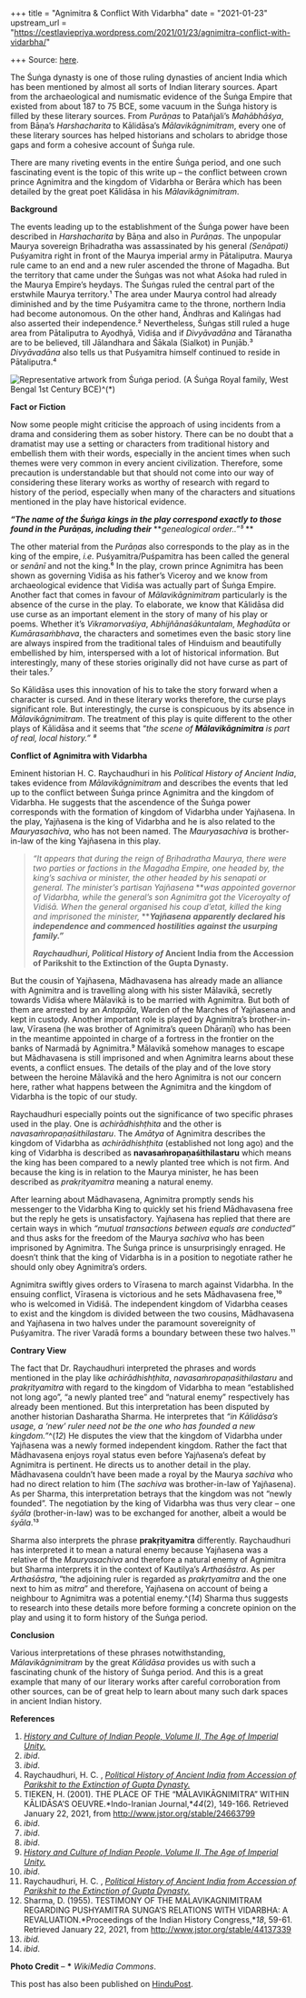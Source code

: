+++
title = "Agnimitra & Conflict With Vidarbha"
date = "2021-01-23"
upstream_url = "https://cestlaviepriya.wordpress.com/2021/01/23/agnimitra-conflict-with-vidarbha/"

+++
Source: [here](https://cestlaviepriya.wordpress.com/2021/01/23/agnimitra-conflict-with-vidarbha/).

The Śuṅga dynasty is one of those ruling dynasties of ancient India
which has been mentioned by almost all sorts of Indian literary sources.
Apart from the archaeological and numismatic evidence of the Śuṅga
Empire that existed from about 187 to 75 BCE, some vacuum in the Śuṅga
history is filled by these literary sources. From *Purāṇas* to
Patañjali’s *Mahābhāśya*, from Bāṇa’s *Harshacharita* to Kālidāsa’s
*Mālavikāgnimitram*, every one of these literary sources has helped
historians and scholars to abridge those gaps and form a cohesive
account of Śuṅga rule.

There are many riveting events in the entire Śuṅga period, and one such
fascinating event is the topic of this write up – the conflict between
crown prince Agnimitra and the kingdom of Vidarbha or Berāra which has
been detailed by the great poet Kālidāsa in his *Mālavikāgnimitram*.

**Background**

The events leading up to the establishment of the Śuṅga power have been
described in *Harshacharita* by Bāṇa and also in *Purāṇas*. The
unpopular Maurya sovereign Bṛihadratha was assassinated by his general
*(Senāpati)* Puśyamitra right in front of the Maurya imperial army in
Pātaliputra. Maurya rule came to an end and a new ruler ascended the
throne of Magadha. But the territory that came under the Śuṅgas was not
what Aśoka had ruled in the Maurya Empire’s heydays. The Śuṅgas ruled
the central part of the erstwhile Maurya territory.¹ The area under
Maurya control had already diminished and by the time Puśyamitra came to
the throne, northern India had become autonomous. On the other hand,
Āndhras and Kaliṅgas had also asserted their independence.²
Nevertheless, Śuṅgas still ruled a huge area from Pātaliputra to
Ayodhyā, Vidiśa and if *Divyāvadāna* and Tāranatha are to be believed,
till Jālandhara and Śākala (Sialkot) in Punjāb.³ *Divyāvadāna* also
tells us that Puśyamitra himself continued to reside in Pātaliputra.⁴

![**Representative artwork from Śuṅga period. (A Śuṅga Royal family,
West Bengal 1st Century
BCE)**^(**\***)](https://cestlaviepriya.files.wordpress.com/2021/01/royal_family_sunga_west_bengal_1st_century_bce.jpg?w=786)

**Fact or Fiction**

Now some people might criticise the approach of using incidents from a
drama and considering them as sober history. There can be no doubt that
a dramatist may use a setting or characters from traditional history and
embellish them with their words, especially in the ancient times when
such themes were very common in every ancient civilization. Therefore,
some precaution is understandable but that should not come into our way
of considering these literary works as worthy of research with regard to
history of the period, especially when many of the characters and
situations mentioned in the play have historical evidence.

***“The name of the Śuṅga*** ***kings in the play correspond exactly to
those found in the Purāṇas, including their*** ***genealogical
order..”⁵* **

The other material from the *Purāṇas* also corresponds to the play as in
the king of the empire, *i.e.* Puśyamitra/Puśpamitra has been called the
general or *senānī* and not the king.⁶ In the play, crown prince
Agnimitra has been shown as governing Vidiśa as his father’s Viceroy and
we know from archaeological evidence that Vidiśa was actually part of
Śuṅga Empire. Another fact that comes in favour of *Mālavikāgnimitram*
particularly is the absence of the curse in the play. To elaborate, we
know that Kālidāsa did use curse as an important element in the story of
many of his play or poems. Whether it’s *Vikramorvaśiya*,
*Abhijñānaśākuntalam*, *Meghadūta* or *Kumārasaṁbhava*, the characters
and sometimes even the basic story line are always inspired from the
traditional tales of Hinduism and beautifully embellished by him,
interspersed with a lot of historical information. But interestingly,
many of these stories originally did not have curse as part of their
tales.⁷

So Kālidāsa uses this innovation of his to take the story forward when a
character is cursed. And in these literary works therefore, the curse
plays significant role. But interestingly, the curse is conspicuous by
its absence in *Mālavikāgnimitram*. The treatment of this play is quite
different to the other plays of Kālidāsa and it seems that “*the scene
of **Mālavikāgnimitra*** *is part of real, local history.” ⁸*

**Conflict of Agnimitra with Vidarbha**

Eminent historian H. C. Raychaudhuri in his *Political History of
Ancient India*, takes evidence from *Mālavikāgnimitram* and describes
the events that led up to the conflict between Śuṅga prince Agnimitra
and the kingdom of Vidarbha. He suggests that the ascendence of the
Śuṅga power corresponds with the formation of kingdom of Vidarbha under
Yajñasena. In the play, Yajñasena is the king of Vidarbha and he is also
related to the *Mauryasachiva*, who has not been named. The
*Mauryasachiva* is brother-in-law of the king Yajñasena in this play.

> *“It appears that during the reign of Bṛihadratha Maurya, there were
> two parties or factions in the Magadha Empire, one headed by, the
> king’s sachiva or minister, the other headed by his senapati or
> general. The minister’s partisan Yajñasena* ***was appointed governor
> of Vidarbha, while the general’s son Agnimitra got the Viceroyalty of
> Vidiśā. When the general organised his coup d’etat, killed the king
> and imprisoned the minister,* *****Yajñasena*** ***apparently declared
> his independence and commenced hostilities against the usurping
> family.”***
>
> ***Raychaudhuri, Political History of* Ancient India from the
> Accession of Parikshit to the Extinction of the Gupta Dynasty.**

But the cousin of Yajñasena, Mādhavasena has already made an alliance
with Agnimitra and is travelling along with his sister Mālavikā,
secretly towards Vidiśa where Mālavikā is to be married with Agnimitra.
But both of them are arrested by an *Antapāla*, Warden of the Marches of
Yajñasena and kept in custody. Another important role is played by
Agnimitra’s brother-in-law, Vīrasena (he was brother of Agnimitra’s
queen Dhāraṇī) who has been in the meantime appointed in charge of a
fortress in the frontier on the banks of Narmadā by Agnimitra.⁹ Mālavikā
somehow manages to escape but Mādhavasena is still imprisoned and when
Agnimitra learns about these events, a conflict ensues. The details of
the play and of the love story between the heroine Mālavikā and the hero
Agnimitra is not our concern here, rather what happens between the
Agnimitra and the kingdom of Vidarbha is the topic of our study.

Raychaudhuri especially points out the significance of two specific
phrases used in the play. One is *achirādhishṭhita* and the other is
*navasaṁropaṇaśithilastaru*. The *Amātya* of Agnimitra describes the
kingdom of Vidarbha as *achirādhishṭhita* (established not long ago) and
the king of Vidarbha is described as **navasaṁropaṇaśithilastaru** which
means the king has been compared to a newly planted tree which is not
firm. And because the king is in relation to the Maurya minister, he has
been described as *prakṛityamitra* meaning a natural enemy.

After learning about Mādhavasena, Agnimitra promptly sends his messenger
to the Vidarbha King to quickly set his friend Mādhavasena free but the
reply he gets is unsatisfactory. Yajñasena has replied that there are
certain ways in which *“mutual transactions between equals are
conducted”* and thus asks for the freedom of the Maurya *sachiva* who
has been imprisoned by Agnimitra. The Śuṅga prince is unsurprisingly
enraged. He doesn’t think that the king of Vidarbha is in a position to
negotiate rather he should only obey Agnimitra’s orders.

Agnimitra swiftly gives orders to Vīrasena to march against Vidarbha. In
the ensuing conflict, Vīrasena is victorious and he sets Mādhavasena
free,¹⁰ who is welcomed in Vidiśā. The independent kingdom of Vidarbha
ceases to exist and the kingdom is divided between the two cousins,
Mādhavasena and Yajñasena in two halves under the paramount sovereignity
of Puśyamitra. The river Varadā forms a boundary between these two
halves.¹¹

**Contrary View**

The fact that Dr. Raychaudhuri interpreted the phrases and words
mentioned in the play like *achirādhishṭhita*,
*navasaṁropaṇaśithilastaru* and *prakṛityamitra* with regard to the
kingdom of Vidarbha to mean “established not long ago”, “a newly planted
tree” and “natural enemy” respectively has already been mentioned. But
this interpretation has been disputed by another historian Dasharatha
Sharma. He interpretes that *“in Kālidāsa’s usage, a ‘new’ ruler need
not be the one who has founded a new kingdom.”*^(*12*) He disputes the
view that the kingdom of Vidarbha under Yajñasena was a newly formed
independent kingdom. Rather the fact that Mādhavasena enjoys royal
status even before Yajñasena’s defeat by Agnimitra is pertinent. He
directs us to another detail in the play. Mādhavasena couldn’t have been
made a royal by the Maurya *sachiva* who had no direct relation to him
(The *sachiva* was brother-in-law of Yajñasena). As per Sharma, this
interpretation betrays that the kingdom was not “newly founded”. The
negotiation by the king of Vidarbha was thus very clear – one *śyāla*
(brother-in-law) was to be exchanged for another, albeit a would be
*śyāla*.¹³

Sharma also interprets the phrase **prakṛityamitra** differently.
Raychaudhuri has interpreted it to mean a natural enemy because
Yajñasena was a relative of the *Mauryasachiva* and therefore a natural
enemy of Agnimitra but Sharma interprets it in the context of Kautilya’s
*Arthaśāstra*. As per *Arthaśāstra*, “the adjoining ruler is regarded as
*prakṛtyamitra* and the one next to him as *mitra*” and therefore,
Yajñasena on account of being a neighbour to Agnimitra was a potential
enemy.^(*14*) Sharma thus suggests to research into these details more
before forming a concrete opinion on the play and using it to form
history of the Śuṅga period.

**Conclusion**

Various interpretations of these phrases notwithstanding,
*Mālavikāgnimitram* by the great *Kālidāsa* provides us with such a
fascinating chunk of the history of Śuṅga period. And this is a great
example that many of our literary works after careful corroboration from
other sources, can be of great help to learn about many such dark spaces
in ancient Indian history.

**References**

1.  [*History and Culture of Indian People, Volume II, The Age of
    Imperial
    Unity.*](https://archive.org/details/ageofimperialuni07bhar/page/96/mode/2up)
2.  *ibid*.
3.  *ibid*.
4.  Raychaudhuri, H. C. , [*Political History of Ancient India from
    Accession of Parikshit to the Extinction of Gupta
    Dynasty.*](https://archive.org/details/politicalhistory00raycuoft/page/198/mode/1up)
5.  TIEKEN, H. (2001). THE PLACE OF THE “MĀLAVIKĀGNIMITRA” WITHIN
    KĀLIDĀSA’S OEUVRE.*Indo-Iranian Journal,**44*(2), 149-166.
    Retrieved January 22, 2021, from
    <http://www.jstor.org/stable/24663799>
6.  *ibid*.
7.  *ibid*.
8.  *ibid*.
9.  [*History and Culture of Indian People, Volume II, The Age of
    Imperial
    Unity.*](https://archive.org/details/ageofimperialuni07bhar/page/96/mode/2up)
10. *ibid*.
11. Raychaudhuri, H. C. , [*Political History of Ancient India from
    Accession of Parikshit to the Extinction of Gupta
    Dynasty.*](https://archive.org/details/politicalhistory00raycuoft/page/198/mode/1up)
12. Sharma, D. (1955). TESTIMONY OF THE MALAVIKAGNIMITRAM REGARDING
    PUSHYAMITRA SUNGA’S RELATIONS WITH VIDARBHA: A
    REVALUATION.*Proceedings of the Indian History Congress,**18*,
    59-61. Retrieved January 22, 2021, from
    <http://www.jstor.org/stable/44137339>
13. *ibid.*
14. *ibid*.

**Photo Credit** – **\*** *WikiMedia Commons*.

This post has also been published on
[HinduPost](https://www.hindupost.in/history/agnimitra-and-conflict-with-vidarbha/).

